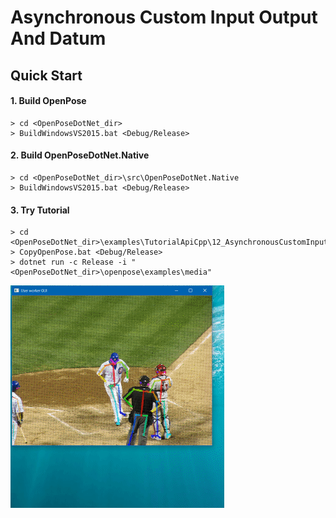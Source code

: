# Asynchronous Custom Input Output And Datum

## Quick Start

#### 1. Build OpenPose

````dos
> cd <OpenPoseDotNet_dir>
> BuildWindowsVS2015.bat <Debug/Release>
````

#### 2. Build OpenPoseDotNet.Native

````dos
> cd <OpenPoseDotNet_dir>\src\OpenPoseDotNet.Native
> BuildWindowsVS2015.bat <Debug/Release>
````

#### 3. Try Tutorial

````dos
> cd <OpenPoseDotNet_dir>\examples\TutorialApiCpp\12_AsynchronousCustomInputOutputAndDatum
> CopyOpenPose.bat <Debug/Release>
> dotnet run -c Release -i "<OpenPoseDotNet_dir>\openpose\examples\media"
````

<img src="images/example_turorial_8.gif"/>
